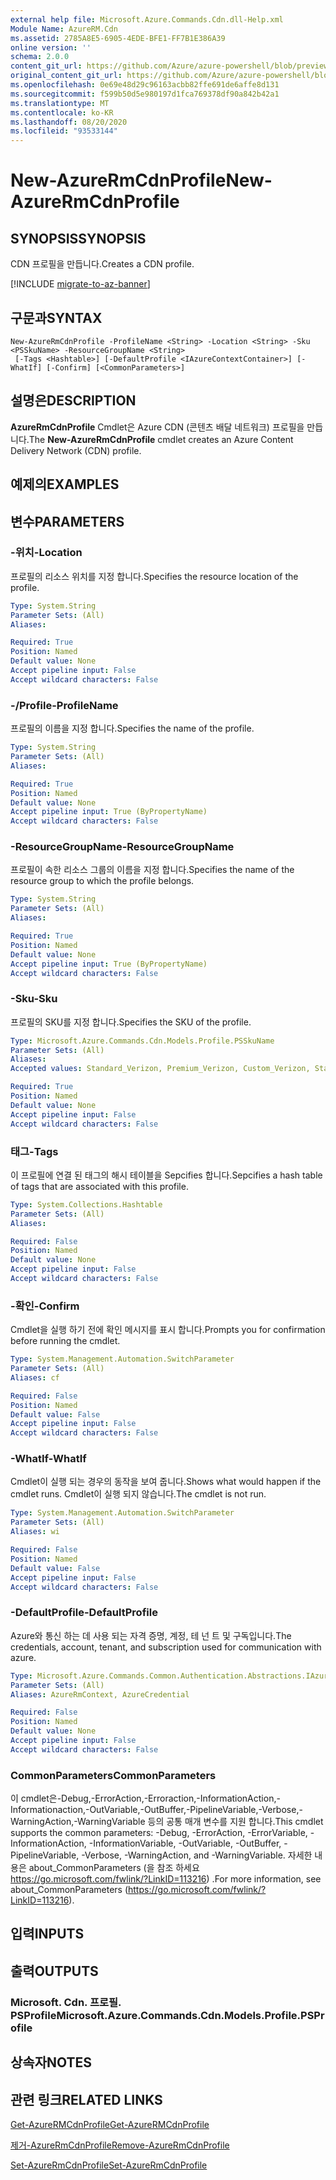 ```yaml
---
external help file: Microsoft.Azure.Commands.Cdn.dll-Help.xml
Module Name: AzureRM.Cdn
ms.assetid: 2785A8E5-6905-4EDE-BFE1-FF7B1E386A39
online version: ''
schema: 2.0.0
content_git_url: https://github.com/Azure/azure-powershell/blob/preview/src/ResourceManager/Cdn/Commands.Cdn/help/New-AzureRmCdnProfile.md
original_content_git_url: https://github.com/Azure/azure-powershell/blob/preview/src/ResourceManager/Cdn/Commands.Cdn/help/New-AzureRmCdnProfile.md
ms.openlocfilehash: 0e69e48d29c96163acbb82ffe691de6affe8d131
ms.sourcegitcommit: f599b50d5e980197d1fca769378df90a842b42a1
ms.translationtype: MT
ms.contentlocale: ko-KR
ms.lasthandoff: 08/20/2020
ms.locfileid: "93533144"
---
```

# <span data-ttu-id="ade17-101">New-AzureRmCdnProfile</span><span class="sxs-lookup"><span data-stu-id="ade17-101">New-AzureRmCdnProfile</span></span>

## <span data-ttu-id="ade17-102">SYNOPSIS</span><span class="sxs-lookup"><span data-stu-id="ade17-102">SYNOPSIS</span></span>
<span data-ttu-id="ade17-103">CDN 프로필을 만듭니다.</span><span class="sxs-lookup"><span data-stu-id="ade17-103">Creates a CDN profile.</span></span>

[!INCLUDE [migrate-to-az-banner](../../includes/migrate-to-az-banner.md)]

## <span data-ttu-id="ade17-104">구문과</span><span class="sxs-lookup"><span data-stu-id="ade17-104">SYNTAX</span></span>

```
New-AzureRmCdnProfile -ProfileName <String> -Location <String> -Sku <PSSkuName> -ResourceGroupName <String>
 [-Tags <Hashtable>] [-DefaultProfile <IAzureContextContainer>] [-WhatIf] [-Confirm] [<CommonParameters>]
```

## <span data-ttu-id="ade17-105">설명은</span><span class="sxs-lookup"><span data-stu-id="ade17-105">DESCRIPTION</span></span>
<span data-ttu-id="ade17-106">**AzureRmCdnProfile** Cmdlet은 Azure CDN (콘텐츠 배달 네트워크) 프로필을 만듭니다.</span><span class="sxs-lookup"><span data-stu-id="ade17-106">The **New-AzureRmCdnProfile** cmdlet creates an Azure Content Delivery Network (CDN) profile.</span></span>

## <span data-ttu-id="ade17-107">예제의</span><span class="sxs-lookup"><span data-stu-id="ade17-107">EXAMPLES</span></span>

## <span data-ttu-id="ade17-108">변수</span><span class="sxs-lookup"><span data-stu-id="ade17-108">PARAMETERS</span></span>

### <span data-ttu-id="ade17-109">-위치</span><span class="sxs-lookup"><span data-stu-id="ade17-109">-Location</span></span>
<span data-ttu-id="ade17-110">프로필의 리소스 위치를 지정 합니다.</span><span class="sxs-lookup"><span data-stu-id="ade17-110">Specifies the resource location of the profile.</span></span>

```yaml
Type: System.String
Parameter Sets: (All)
Aliases: 

Required: True
Position: Named
Default value: None
Accept pipeline input: False
Accept wildcard characters: False
```

### <span data-ttu-id="ade17-111">-/Profile</span><span class="sxs-lookup"><span data-stu-id="ade17-111">-ProfileName</span></span>
<span data-ttu-id="ade17-112">프로필의 이름을 지정 합니다.</span><span class="sxs-lookup"><span data-stu-id="ade17-112">Specifies the name of the profile.</span></span>

```yaml
Type: System.String
Parameter Sets: (All)
Aliases: 

Required: True
Position: Named
Default value: None
Accept pipeline input: True (ByPropertyName)
Accept wildcard characters: False
```

### <span data-ttu-id="ade17-113">-ResourceGroupName</span><span class="sxs-lookup"><span data-stu-id="ade17-113">-ResourceGroupName</span></span>
<span data-ttu-id="ade17-114">프로필이 속한 리소스 그룹의 이름을 지정 합니다.</span><span class="sxs-lookup"><span data-stu-id="ade17-114">Specifies the name of the resource group to which the profile belongs.</span></span>

```yaml
Type: System.String
Parameter Sets: (All)
Aliases: 

Required: True
Position: Named
Default value: None
Accept pipeline input: True (ByPropertyName)
Accept wildcard characters: False
```

### <span data-ttu-id="ade17-115">-Sku</span><span class="sxs-lookup"><span data-stu-id="ade17-115">-Sku</span></span>
<span data-ttu-id="ade17-116">프로필의 SKU를 지정 합니다.</span><span class="sxs-lookup"><span data-stu-id="ade17-116">Specifies the SKU of the profile.</span></span>

```yaml
Type: Microsoft.Azure.Commands.Cdn.Models.Profile.PSSkuName
Parameter Sets: (All)
Aliases: 
Accepted values: Standard_Verizon, Premium_Verizon, Custom_Verizon, Standard_Akamai, Standard_ChinaCdn

Required: True
Position: Named
Default value: None
Accept pipeline input: False
Accept wildcard characters: False
```

### <span data-ttu-id="ade17-117">태그</span><span class="sxs-lookup"><span data-stu-id="ade17-117">-Tags</span></span>
<span data-ttu-id="ade17-118">이 프로필에 연결 된 태그의 해시 테이블을 Sepcifies 합니다.</span><span class="sxs-lookup"><span data-stu-id="ade17-118">Sepcifies a hash table of tags that are associated with this profile.</span></span>

```yaml
Type: System.Collections.Hashtable
Parameter Sets: (All)
Aliases: 

Required: False
Position: Named
Default value: None
Accept pipeline input: False
Accept wildcard characters: False
```

### <span data-ttu-id="ade17-119">-확인</span><span class="sxs-lookup"><span data-stu-id="ade17-119">-Confirm</span></span>
<span data-ttu-id="ade17-120">Cmdlet을 실행 하기 전에 확인 메시지를 표시 합니다.</span><span class="sxs-lookup"><span data-stu-id="ade17-120">Prompts you for confirmation before running the cmdlet.</span></span>

```yaml
Type: System.Management.Automation.SwitchParameter
Parameter Sets: (All)
Aliases: cf

Required: False
Position: Named
Default value: False
Accept pipeline input: False
Accept wildcard characters: False
```

### <span data-ttu-id="ade17-121">-WhatIf</span><span class="sxs-lookup"><span data-stu-id="ade17-121">-WhatIf</span></span>
<span data-ttu-id="ade17-122">Cmdlet이 실행 되는 경우의 동작을 보여 줍니다.</span><span class="sxs-lookup"><span data-stu-id="ade17-122">Shows what would happen if the cmdlet runs.</span></span>
<span data-ttu-id="ade17-123">Cmdlet이 실행 되지 않습니다.</span><span class="sxs-lookup"><span data-stu-id="ade17-123">The cmdlet is not run.</span></span>

```yaml
Type: System.Management.Automation.SwitchParameter
Parameter Sets: (All)
Aliases: wi

Required: False
Position: Named
Default value: False
Accept pipeline input: False
Accept wildcard characters: False
```

### <span data-ttu-id="ade17-124">-DefaultProfile</span><span class="sxs-lookup"><span data-stu-id="ade17-124">-DefaultProfile</span></span>
<span data-ttu-id="ade17-125">Azure와 통신 하는 데 사용 되는 자격 증명, 계정, 테 넌 트 및 구독입니다.</span><span class="sxs-lookup"><span data-stu-id="ade17-125">The credentials, account, tenant, and subscription used for communication with azure.</span></span>

```yaml
Type: Microsoft.Azure.Commands.Common.Authentication.Abstractions.IAzureContextContainer
Parameter Sets: (All)
Aliases: AzureRmContext, AzureCredential

Required: False
Position: Named
Default value: None
Accept pipeline input: False
Accept wildcard characters: False
```

### <span data-ttu-id="ade17-126">CommonParameters</span><span class="sxs-lookup"><span data-stu-id="ade17-126">CommonParameters</span></span>
<span data-ttu-id="ade17-127">이 cmdlet은-Debug,-ErrorAction,-Erroraction,-InformationAction,-Informationaction,-OutVariable,-OutBuffer,-PipelineVariable,-Verbose,-WarningAction,-WarningVariable 등의 공통 매개 변수를 지원 합니다.</span><span class="sxs-lookup"><span data-stu-id="ade17-127">This cmdlet supports the common parameters: -Debug, -ErrorAction, -ErrorVariable, -InformationAction, -InformationVariable, -OutVariable, -OutBuffer, -PipelineVariable, -Verbose, -WarningAction, and -WarningVariable.</span></span> <span data-ttu-id="ade17-128">자세한 내용은 about_CommonParameters (을 참조 하세요 https://go.microsoft.com/fwlink/?LinkID=113216) .</span><span class="sxs-lookup"><span data-stu-id="ade17-128">For more information, see about_CommonParameters (https://go.microsoft.com/fwlink/?LinkID=113216).</span></span>

## <span data-ttu-id="ade17-129">입력</span><span class="sxs-lookup"><span data-stu-id="ade17-129">INPUTS</span></span>

## <span data-ttu-id="ade17-130">출력</span><span class="sxs-lookup"><span data-stu-id="ade17-130">OUTPUTS</span></span>

### <span data-ttu-id="ade17-131">Microsoft. Cdn. 프로필. PSProfile</span><span class="sxs-lookup"><span data-stu-id="ade17-131">Microsoft.Azure.Commands.Cdn.Models.Profile.PSProfile</span></span>

## <span data-ttu-id="ade17-132">상속자</span><span class="sxs-lookup"><span data-stu-id="ade17-132">NOTES</span></span>

## <span data-ttu-id="ade17-133">관련 링크</span><span class="sxs-lookup"><span data-stu-id="ade17-133">RELATED LINKS</span></span>

[<span data-ttu-id="ade17-134">Get-AzureRMCdnProfile</span><span class="sxs-lookup"><span data-stu-id="ade17-134">Get-AzureRMCdnProfile</span></span>](./Get-AzureRMCdnProfile.md)

[<span data-ttu-id="ade17-135">제거-AzureRmCdnProfile</span><span class="sxs-lookup"><span data-stu-id="ade17-135">Remove-AzureRmCdnProfile</span></span>](./Remove-AzureRmCdnProfile.md)

[<span data-ttu-id="ade17-136">Set-AzureRmCdnProfile</span><span class="sxs-lookup"><span data-stu-id="ade17-136">Set-AzureRmCdnProfile</span></span>](./Set-AzureRmCdnProfile.md)


